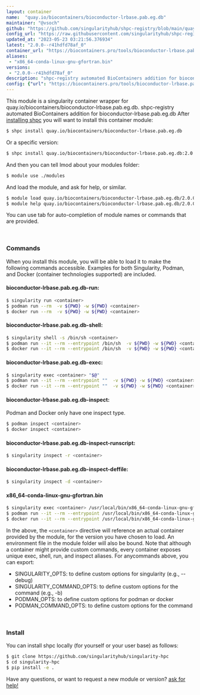 ```yaml
---
layout: container
name:  "quay.io/biocontainers/bioconductor-lrbase.pab.eg.db"
maintainer: "@vsoch"
github: "https://github.com/singularityhub/shpc-registry/blob/main/quay.io/biocontainers/bioconductor-lrbase.pab.eg.db/container.yaml"
config_url: "https://raw.githubusercontent.com/singularityhub/shpc-registry/main/quay.io/biocontainers/bioconductor-lrbase.pab.eg.db/container.yaml"
updated_at: "2023-05-23 03:21:56.376934"
latest: "2.0.0--r41hdfd78af_0"
container_url: "https://biocontainers.pro/tools/bioconductor-lrbase.pab.eg.db"
aliases:
 - "x86_64-conda-linux-gnu-gfortran.bin"
versions:
 - "2.0.0--r41hdfd78af_0"
description: "shpc-registry automated BioContainers addition for bioconductor-lrbase.pab.eg.db"
config: {"url": "https://biocontainers.pro/tools/bioconductor-lrbase.pab.eg.db", "maintainer": "@vsoch", "description": "shpc-registry automated BioContainers addition for bioconductor-lrbase.pab.eg.db", "latest": {"2.0.0--r41hdfd78af_0": "sha256:8f5074686f071e00113dbc0d237739af80ca64e06b712db25ea8c2b07ad81dca"}, "tags": {"2.0.0--r41hdfd78af_0": "sha256:8f5074686f071e00113dbc0d237739af80ca64e06b712db25ea8c2b07ad81dca"}, "docker": "quay.io/biocontainers/bioconductor-lrbase.pab.eg.db", "aliases": {"x86_64-conda-linux-gnu-gfortran.bin": "/usr/local/bin/x86_64-conda-linux-gnu-gfortran.bin"}}
---
```


This module is a singularity container wrapper for quay.io/biocontainers/bioconductor-lrbase.pab.eg.db.
shpc-registry automated BioContainers addition for bioconductor-lrbase.pab.eg.db
After [installing shpc](#install) you will want to install this container module:


```bash
$ shpc install quay.io/biocontainers/bioconductor-lrbase.pab.eg.db
```

Or a specific version:

```bash
$ shpc install quay.io/biocontainers/bioconductor-lrbase.pab.eg.db:2.0.0--r41hdfd78af_0
```

And then you can tell lmod about your modules folder:

```bash
$ module use ./modules
```

And load the module, and ask for help, or similar.

```bash
$ module load quay.io/biocontainers/bioconductor-lrbase.pab.eg.db/2.0.0--r41hdfd78af_0
$ module help quay.io/biocontainers/bioconductor-lrbase.pab.eg.db/2.0.0--r41hdfd78af_0
```

You can use tab for auto-completion of module names or commands that are provided.

<br>

### Commands

When you install this module, you will be able to load it to make the following commands accessible.
Examples for both Singularity, Podman, and Docker (container technologies supported) are included.

#### bioconductor-lrbase.pab.eg.db-run:

```bash
$ singularity run <container>
$ podman run --rm  -v ${PWD} -w ${PWD} <container>
$ docker run --rm  -v ${PWD} -w ${PWD} <container>
```

#### bioconductor-lrbase.pab.eg.db-shell:

```bash
$ singularity shell -s /bin/sh <container>
$ podman run --it --rm --entrypoint /bin/sh  -v ${PWD} -w ${PWD} <container>
$ docker run --it --rm --entrypoint /bin/sh  -v ${PWD} -w ${PWD} <container>
```

#### bioconductor-lrbase.pab.eg.db-exec:

```bash
$ singularity exec <container> "$@"
$ podman run --it --rm --entrypoint ""  -v ${PWD} -w ${PWD} <container> "$@"
$ docker run --it --rm --entrypoint ""  -v ${PWD} -w ${PWD} <container> "$@"
```

#### bioconductor-lrbase.pab.eg.db-inspect:

Podman and Docker only have one inspect type.

```bash
$ podman inspect <container>
$ docker inspect <container>
```

#### bioconductor-lrbase.pab.eg.db-inspect-runscript:

```bash
$ singularity inspect -r <container>
```

#### bioconductor-lrbase.pab.eg.db-inspect-deffile:

```bash
$ singularity inspect -d <container>
```


#### x86_64-conda-linux-gnu-gfortran.bin

```bash
$ singularity exec <container> /usr/local/bin/x86_64-conda-linux-gnu-gfortran.bin
$ podman run --it --rm --entrypoint /usr/local/bin/x86_64-conda-linux-gnu-gfortran.bin   -v ${PWD} -w ${PWD} <container> -c " $@"
$ docker run --it --rm --entrypoint /usr/local/bin/x86_64-conda-linux-gnu-gfortran.bin   -v ${PWD} -w ${PWD} <container> -c " $@"
```



In the above, the `<container>` directive will reference an actual container provided
by the module, for the version you have chosen to load. An environment file in the
module folder will also be bound. Note that although a container
might provide custom commands, every container exposes unique exec, shell, run, and
inspect aliases. For anycommands above, you can export:

 - SINGULARITY_OPTS: to define custom options for singularity (e.g., --debug)
 - SINGULARITY_COMMAND_OPTS: to define custom options for the command (e.g., -b)
 - PODMAN_OPTS: to define custom options for podman or docker
 - PODMAN_COMMAND_OPTS: to define custom options for the command

<br>

### Install

You can install shpc locally (for yourself or your user base) as follows:

```bash
$ git clone https://github.com/singularityhub/singularity-hpc
$ cd singularity-hpc
$ pip install -e .
```

Have any questions, or want to request a new module or version? [ask for help!](https://github.com/singularityhub/singularity-hpc/issues)